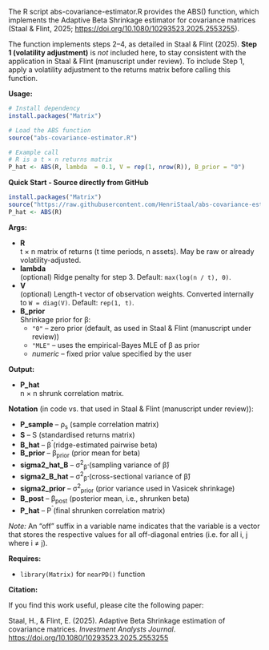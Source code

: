 The R script abs-covariance-estimator.R provides the ABS() function, which implements the Adaptive Beta Shrinkage estimator for covariance matrices (Staal & Flint, 2025; https://doi.org/10.1080/10293523.2025.2553255).

The function implements steps 2–4, as detailed in Staal & Flint (2025). **Step 1 (volatility adjustment)** is *not* included here, to stay consistent with the application in Staal & Flint (manuscript under review). To include Step 1, apply a volatility adjustment to the returns matrix before calling this function.

**Usage:**
```r
# Install dependency
install.packages("Matrix")

# Load the ABS function
source("abs-covariance-estimator.R")

# Example call
# R is a t × n returns matrix
P_hat <- ABS(R, lambda  = 0.1, V = rep(1, nrow(R)), B_prior = "0")
```

**Quick Start - Source directly from GitHub**

```r
install.packages("Matrix")  
source("https://raw.githubusercontent.com/HenriStaal/abs-covariance-estimator/main/abs-covariance-estimator.R")  
P_hat <- ABS(R)
```

**Args:**
* **R**  
  t × n matrix of returns (t time periods, n assets). May be raw or already volatility-adjusted.  
* **lambda**  
  (optional) Ridge penalty for step 3. Default: `max(log(n / t), 0)`.  
* **V**  
  (optional) Length-t vector of observation weights. Converted internally to `W = diag(V)`. Default: `rep(1, t)`.  
* **B_prior**  
  Shrinkage prior for β:  
  * `"0"` – zero prior (default, as used in Staal & Flint (manuscript under review))  
  * `"MLE"` – uses the empirical-Bayes MLE of β as prior  
  * *numeric* – fixed prior value specified by the user  

**Output:**
* **P_hat**  
  n × n shrunk correlation matrix.  

**Notation** (in code vs. that used in Staal & Flint (manuscript under review)):

- **P_sample** – ρ<sub>s</sub> (sample correlation matrix)  
- **S** – S (standardised returns matrix)  
- **B_hat** – β<sup>̂</sup> (ridge-estimated pairwise beta)  
- **B_prior** – β<sub>prior</sub> (prior mean for beta)  
- **sigma2_hat_B** – σ<sup>2</sup><sub>β̂</sub> (sampling variance of β̂)  
- **sigma2_B_hat** – σ<sup>2</sup><sub>β̂</sub> (cross-sectional variance of β̂)  
- **sigma2_prior** – σ<sup>2</sup><sub>prior</sub> (prior variance used in Vasicek shrinkage)  
- **B_post** – β<sub>post</sub> (posterior mean, i.e., shrunken beta)  
- **P_hat** – P<sup>̂</sup> (final shrunken correlation matrix) 

*Note:* An “off” suffix in a variable name indicates that the variable is a vector that stores the respective values for all off-diagonal entries (i.e. for all i, j where i ≠ j).

**Requires:**
* `library(Matrix)` for `nearPD()` function

**Citation:**

If you find this work useful, please cite the following paper:

Staal, H., & Flint, E. (2025). Adaptive Beta Shrinkage estimation of covariance matrices. *Investment Analysts Journal*. https://doi.org/10.1080/10293523.2025.2553255

